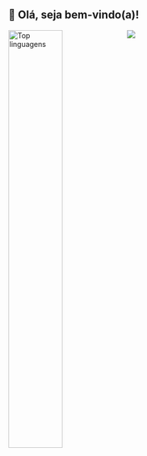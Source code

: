 ## 👋 Olá, seja bem-vindo(a)!

<img src="https://github-readme-stats.vercel.app/api?username=GMendes18&show_icons=true&include_all_commits=true&theme=tokyonight" /> <img alt="Top linguagens" align="left" width="46%" src="https://github-readme-stats.vercel.app/api/top-langs/?username=GMendes18&layout=compact&theme=tokyonight" />




